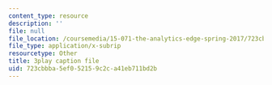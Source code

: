 ```yaml
---
content_type: resource
description: ''
file: null
file_location: /coursemedia/15-071-the-analytics-edge-spring-2017/723cbbba5ef052159c2ca41eb711bd2b_suHTm7R7kfQ.vtt
file_type: application/x-subrip
resourcetype: Other
title: 3play caption file
uid: 723cbbba-5ef0-5215-9c2c-a41eb711bd2b
---
```

